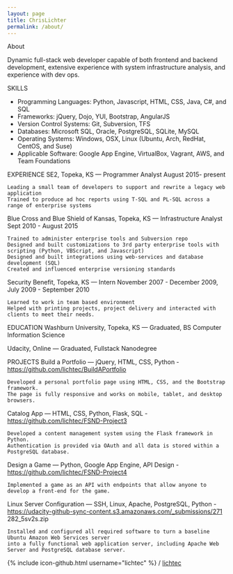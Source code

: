 ```yaml
---
layout: page
title: ChrisLichter
permalink: /about/
---
```


About

Dynamic full-stack web developer capable of both frontend and backend development, extensive experience with system infrastructure analysis, and experience with dev ops.


SKILLS
- Programming Languages: Python, Javascript, HTML, CSS, Java, C#, and SQL
- Frameworks: jQuery, Dojo, YUI, Bootstrap, AngularJS
- Version Control Systems: Git, Subversion, TFS
- Databases: Microsoft SQL, Oracle, PostgreSQL, SQLite, MySQL
- Operating Systems: Windows, OSX, Linux (Ubuntu, Arch, RedHat, CentOS, and Suse)
- Applicable Software: Google App Engine, VirtualBox, Vagrant, AWS, and Team Foundations

EXPERIENCE
SE2,  Topeka, KS —  Programmer Analyst
August 2015- present

    Leading a small team of developers to support and rewrite a legacy web application
    Trained to produce ad hoc reports using T-SQL and PL-SQL across a range of enterprise systems

Blue Cross and Blue Shield of Kansas,  Topeka, KS —  Infrastructure Analyst
Sept 2010 - August 2015

    Trained to administer enterprise tools and Subversion repo
    Designed and built customizations to 3rd party enterprise tools with scripting (Python, VBScript, and Javascript)
    Designed and built integrations using web-services and database development (SQL) 
    Created and influenced enterprise versioning standards

Security Benefit,  Topeka, KS   —  Intern
November 2007 - December 2009, July 2009 - September 2010
    
    Learned to work in team based environment
    Helped with printing projects, project delivery and interacted with clients to meet their needs.

EDUCATION
Washburn University,  Topeka, KS —  Graduated, BS Computer Information Science

Udacity,  Online — Graduated,  Fullstack Nanodegree 

PROJECTS
Build a Portfolio  —  jQuery, HTML, CSS, Python - https://github.com/lichtec/BuildAPortfolio
    
    Developed a personal portfolio page using HTML, CSS, and the Bootstrap framework. 
    The page is fully responsive and works on mobile, tablet, and desktop browsers.
      
Catalog App  —  HTML, CSS, Python, Flask, SQL - https://github.com/lichtec/FSND-Project3

    Developed a content management system using the Flask framework in Python. 
    Authentication is provided via OAuth and all data is stored within a PostgreSQL database.

Design a Game  —  Python, Google App Engine, API Design - https://github.com/lichtec/FSND-Project4
    
    Implemented a game as an API with endpoints that allow anyone to develop a front-end for the game.

Linux Server Configuration  —  SSH, Linux, Apache, PostgreSQL, Python - https://udacity-github-sync-content.s3.amazonaws.com/_submissions/271 282_5sv2s.zip

    Installed and configured all required software to turn a baseline Ubuntu Amazon Web Services server 
    into a fully functional web application server, including Apache Web Server and PostgreSQL database server.
    
{% include icon-github.html username="lichtec" %} /
[lichtec](https://github.com/lichtec/)
